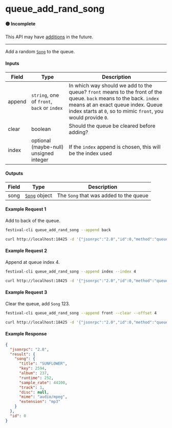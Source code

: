 # queue_add_rand_song

#### 🟡 Incomplete
This API may have [additions](/api-stability/marker.md) in the future.

---

Add a random [`Song`](/common-objects/song.md) to the queue.

#### Inputs

| Field  | Type                                        | Description |
|--------|---------------------------------------------|-------------|
| append | `string`, one of `front`, `back` or `index` | In which way should we add to the queue? `front` means to the front of the queue. `back` means to the back. `index` means at an exact queue index. Queue index starts at `0`, so to mimic `front`, you would provide `0`.
| clear  | boolean                                     | Should the queue be cleared before adding?
| index  | optional (maybe-null) unsigned integer      | If the `index` append is chosen, this will be the index used

#### Outputs
| Field | Type                                          | Description |
|-------|-----------------------------------------------|-------------|
| song  | [`Song`](/common-objects/song.md) object | The `Song` that was added to the queue

#### Example Request 1
Add to back of the queue.
```bash
festival-cli queue_add_rand_song --append back
```
```bash
curl http://localhost:18425 -d '{"jsonrpc":"2.0","id":0,"method":"queue_add_rand_song","params":{"append":"back","clear":false}'
```

#### Example Request 2
Append at queue index 4.
```bash
festival-cli queue_add_rand_song --append index --index 4
```
```bash
curl http://localhost:18425 -d '{"jsonrpc":"2.0","id":0,"method":"queue_add_rand_song","params":{"append":"index","index":4,"clear":false}'
```

#### Example Request 3
Clear the queue, add `Song` 123.
```bash
festival-cli queue_add_rand_song --append front --clear --offset 4
```
```bash
curl http://localhost:18425 -d '{"jsonrpc":"2.0","id":0,"method":"queue_add_rand_song","params":{"append":"front","clear":true}'
```

#### Example Response
```json
{
  "jsonrpc": "2.0",
  "result": {
    "song": {
      "title": "SUNFLOWER",
      "key": 2594,
      "album": 237,
      "runtime": 252,
      "sample_rate": 44100,
      "track": 1,
      "disc": null,
      "mime": "audio/mpeg",
      "extension": "mp3"
    }
  },
  "id": 0
}
```
